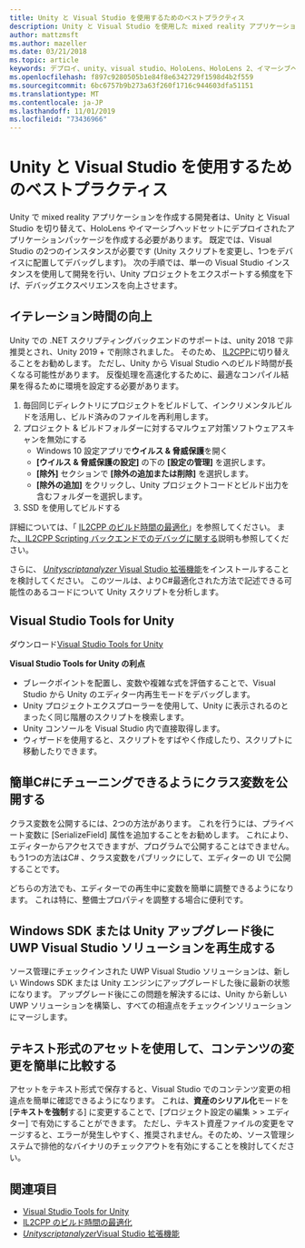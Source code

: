 ```yaml
---
title: Unity と Visual Studio を使用するためのベストプラクティス
description: Unity と Visual Studio を使用した mixed reality アプリケーションの作成のワークフローを効率化するためのヒントとテクニックです。
author: mattzmsft
ms.author: mazeller
ms.date: 03/21/2018
ms.topic: article
keywords: デプロイ、unity、visual studio、HoloLens、HoloLens 2、イマーシブヘッドセット
ms.openlocfilehash: f897c9280505b1e84f8e6342729f1598d4b2f559
ms.sourcegitcommit: 6bc6757b9b273a63f260f1716c944603dfa51151
ms.translationtype: MT
ms.contentlocale: ja-JP
ms.lasthandoff: 11/01/2019
ms.locfileid: "73436966"
---
```

# <a name="best-practices-for-working-with-unity-and-visual-studio"></a>Unity と Visual Studio を使用するためのベストプラクティス

Unity で mixed reality アプリケーションを作成する開発者は、Unity と Visual Studio を切り替えて、HoloLens やイマーシブヘッドセットにデプロイされたアプリケーションパッケージを作成する必要があります。 既定では、Visual Studio の2つのインスタンスが必要です (Unity スクリプトを変更し、1つをデバイスに配置してデバッグします)。 次の手順では、単一の Visual Studio インスタンスを使用して開発を行い、Unity プロジェクトをエクスポートする頻度を下げ、デバッグエクスペリエンスを向上させます。

## <a name="improving-iteration-time"></a>イテレーション時間の向上

Unity での .NET スクリプティングバックエンドのサポートは、unity 2018 で非推奨とされ、Unity 2019 + で削除されました。 そのため、 [IL2CPP](https://docs.unity3d.com/Manual/IL2CPP.html)に切り替えることをお勧めします。 ただし、Unity から Visual Studio へのビルド時間が長くなる可能性があります。 反復処理を高速化するために、最適なコンパイル結果を得るために環境を設定する必要があります。

1) 毎回同じディレクトリにプロジェクトをビルドして、インクリメンタルビルドを活用し、ビルド済みのファイルを再利用します。
2) プロジェクト & ビルドフォルダーに対するマルウェア対策ソフトウェアスキャンを無効にする
   - Windows 10 設定アプリで**ウイルス & 脅威保護**を開く
   - **[ウイルス & 脅威保護の設定]** の下の **[設定の管理]** を選択します。
   - **[除外]** セクションで **[除外の追加または削除]** を選択します。
   - **[除外の追加]** をクリックし、Unity プロジェクトコードとビルド出力を含むフォルダーを選択します。
3) SSD を使用してビルドする

詳細については、「 [IL2CPP のビルド時間の最適化](https://docs.unity3d.com/Manual/IL2CPP-OptimizingBuildTimes.html)」を参照してください。 また[、IL2CPP Scripting バックエンドでのデバッグに関する](https://docs.unity3d.com/Manual/windowsstore-debugging-il2cpp.html)説明も参照してください。

さらに、 [ *Unityscriptanalyzer* Visual Studio 拡張機能](https://github.com/Microsoft/MixedRealityCompanionKit/tree/master/UnityScriptAnalyzer)をインストールすることを検討してください。 このツールは、よりC#最適化された方法で記述できる可能性のあるコードについて Unity スクリプトを分析します。

## <a name="visual-studio-tools-for-unity"></a>Visual Studio Tools for Unity

ダウンロード[Visual Studio Tools for Unity](https://docs.microsoft.com/visualstudio/cross-platform/getting-started-with-visual-studio-tools-for-unity?view=vs-2019)

**Visual Studio Tools for Unity の利点**
* ブレークポイントを配置し、変数や複雑な式を評価することで、Visual Studio から Unity のエディター内再生モードをデバッグします。
* Unity プロジェクトエクスプローラーを使用して、Unity に表示されるのとまったく同じ階層のスクリプトを検索します。
* Unity コンソールを Visual Studio 内で直接取得します。
* ウィザードを使用すると、スクリプトをすばやく作成したり、スクリプトに移動したりできます。

## <a name="expose-c-class-variables-for-easy-tuning"></a>簡単C#にチューニングできるようにクラス変数を公開する

クラス変数を公開するには、2つの方法があります。 これを行うには、プライベート変数に [SerializeField] 属性を追加することをお勧めします。 これにより、エディターからアクセスできますが、プログラムで公開することはできません。  もう1つの方法はC# 、クラス変数をパブリックにして、エディターの UI で公開することです。 

どちらの方法でも、エディターでの再生中に変数を簡単に調整できるようになります。 これは特に、整備士プロパティを調整する場合に便利です。

## <a name="regenerate-uwp-visual-studio-solutions-after-windows-sdk-or-unity-upgrade"></a>Windows SDK または Unity アップグレード後に UWP Visual Studio ソリューションを再生成する

ソース管理にチェックインされた UWP Visual Studio ソリューションは、新しい Windows SDK または Unity エンジンにアップグレードした後に最新の状態になります。 アップグレード後にこの問題を解決するには、Unity から新しい UWP ソリューションを構築し、すべての相違点をチェックインソリューションにマージします。

## <a name="use-text-format-assets-for-easy-comparison-of-content-changes"></a>テキスト形式のアセットを使用して、コンテンツの変更を簡単に比較する

アセットをテキスト形式で保存すると、Visual Studio でのコンテンツ変更の相違点を簡単に確認できるようになります。 これは、**資産のシリアル化**モードを [**テキストを強制**する] に変更することで、[プロジェクト設定の編集 > > エディター] で有効にすることができます。 ただし、テキスト資産ファイルの変更をマージすると、エラーが発生しやすく、推奨されません。そのため、ソース管理システムで排他的なバイナリのチェックアウトを有効にすることを検討してください。

## <a name="see-also"></a>関連項目
- [Visual Studio Tools for Unity](https://visualstudiogallery.msdn.microsoft.com/8d26236e-4a64-4d64-8486-7df95156aba9)
- [IL2CPP のビルド時間の最適化](https://docs.unity3d.com/Manual/IL2CPP-OptimizingBuildTimes.html)
- [*Unityscriptanalyzer*Visual Studio 拡張機能](https://github.com/Microsoft/MixedRealityCompanionKit/tree/master/UnityScriptAnalyzer)
